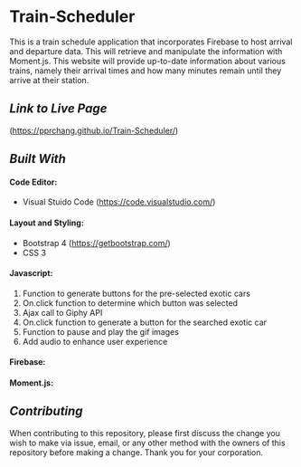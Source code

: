 # Train-Scheduler
This is a train schedule application that incorporates Firebase to host arrival and departure data. This will retrieve and manipulate the information with Moment.js. This website will provide up-to-date information about various trains, namely their arrival times and how many minutes remain until they arrive at their station.

## *Link to Live Page*
(https://pprchang.github.io/Train-Scheduler/)

## *Built With*

#### Code Editor: 
- Visual Stuido Code (https://code.visualstudio.com/)

#### Layout and Styling: 
- Bootstrap 4 (https://getbootstrap.com/)
- CSS 3

#### Javascript:
1. Function to generate buttons for the pre-selected exotic cars
2. On.click function to determine which button was selected 
3. Ajax call to Giphy API 
5. On.click function to generate a button for the searched exotic car
6. Function to pause and play the gif images
7. Add audio to enhance user experience

#### Firebase:

#### Moment.js:


## *Contributing* 
When contributing to this repository, please first discuss the change you wish to make via issue, email, or any other method with the owners of this repository before making a change.  Thank you for your corporation.
